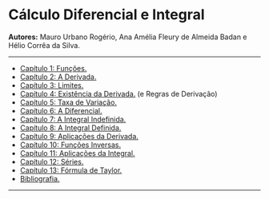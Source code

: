 # Cálculo Diferencial e Integral

**Autores:** Mauro Urbano Rogério, Ana Amélia Fleury de Almeida Badan e Hélio Corrêa da Silva.
<hr />

* [Capítulo 1: Funções.](pdf/Capítulo_1.pdf)
* [Capítulo 2: A Derivada.](pdf/Capítulo_2.pdf)
* [Capítulo 3: Limites.](pdf/Capítulo_3.pdf)
* [Capítulo 4: Existência da Derivada.](pdf/Capítulo_4.pdf) (e Regras de Derivação)
* [Capítulo 5: Taxa de Variação.](pdf/Capítulo_5.pdf)
* [Capítulo 6: A Diferencial.](pdf/Capítulo_6.pdf)
* [Capítulo 7: A Integral Indefinida.](pdf/Capítulo_7.pdf)
* [Capítulo 8: A Integral Definida.](pdf/Capítulo_8.pdf)
* [Capítulo 9: Aplicações da Derivada.](pdf/Capítulo_9.pdf)
* [Capítulo 10: Funções Inversas.](pdf/Capítulo_10.pdf)
* [Capítulo 11: Aplicações da Integral.](pdf/Capítulo_11.pdf)
* [Capítulo 12: Séries.](pdf/Capítulo_12.pdf)
* [Capítulo 13: Fórmula de Taylor.](pdf/Capítulo_13.pdf)
* [Bibliografia.](pdf/Bibliografia.pdf)

<hr />